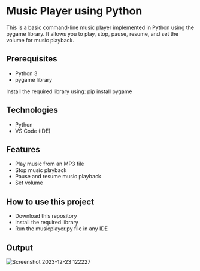 # Music Player using Python

This is a basic command-line music player implemented in Python using the pygame library. It allows you to play, stop, pause, resume, and set the volume for music playback.

## Prerequisites

- Python 3
- pygame library

Install the required library using: pip install pygame

## Technologies
- Python
- VS Code (IDE)

## Features
- Play music from an MP3 file
- Stop music playback
- Pause and resume music playback
- Set volume

## How to use this project
- Download this repository
- Install the required library
- Run the musicplayer.py file in any IDE

## Output
![Screenshot 2023-12-23 122227](https://github.com/AdityaSinha2305/MusicPlayer/assets/103363660/38bae774-4597-48bd-9390-ec3437be6665)
